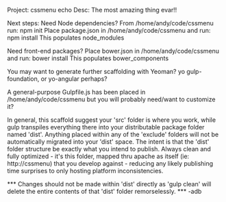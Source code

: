 Project: cssmenu
echo Desc: The most amazing thing evar!!

Next steps:
Need Node dependencies?
From /home/andy/code/cssmenu run: npm init
Place package.json in /home/andy/code/cssmenu and run: npm install
This populates node_modules

Need front-end packages?
Place bower.json in /home/andy/code/cssmenu and run: bower install
This populates bower_components

You may want to generate further scaffolding with Yeoman?
yo gulp-foundation, or yo-angular perhaps?

A general-purpose Gulpfile.js has been placed in /home/andy/code/cssmenu
but you will probably need/want to customize it?

In general, this scaffold suggest your 'src' folder is where you work,
while gulp transpiles everything there into your distributable package folder
named 'dist'.  Anything placed within any of the 'exclude' folders will
not be automatically migrated into your 'dist' space.  The intent is that
the 'dist' folder structure be exactly what you intend to publish.  Always
clean and fully optimized - it's this folder, mapped thru apache as itself
(ie: http://cssmenu) that you develop against - reducing any likely
publishing time surprises to only hosting platform inconsistencies.

*** Changes should not be made within 'dist' directly as 'gulp clean' will
delete the entire contents of that 'dist' folder remorselessly. ***
-adb

